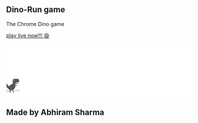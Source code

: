 ## Dino-Run game

The Chrome Dino game

[play live now!!! :smile: ](http://url/)

![chrome offline game cast](assets/screenshot.gif)
------------------------------------------------------------
## Made by Abhiram Sharma
